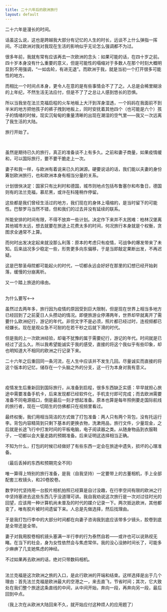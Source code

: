 ```yaml
---
title: 二十六年后的欧洲旅行
layout: default
---
```


二十六年是漫长的时间。

话虽这么说，这也是跨越我大部分有记忆的人生的时长，远谈不上什么弹指一挥间。不过欧洲对我对我现在生活的影响似乎无论怎么强调都不为过。

很多年前，我就有常有应该再去一次欧洲的念头：如果可能的话，在四十岁之前。四十岁本身没有什么重要的意义，但是可能性的塌缩对于多数人在那个时刻大概明显到不用强调，“一如齿轮，有进无退”。而欧洲于我，就是当初一个打开很多可能性的地方。

而相比一个时间点本身，更令人在意的是有些事情会不了了之。人总是会稀里糊涂的上年纪，不然生活无法应付，但是不了了之总让人感到悠长的恐惧。

所以当我坐在法兰克福启程的火车地板上大汗到浑身湿透，一个妈妈在我面前不到半米的地方把他孩子的裤子拽到地板上，同时安抚着其他四个（也可能是六个）孩子的情绪的时候，现实沉甸甸的重量清晰的出现在潮湿的空气里——我又一次远离了我生活的大陆。

旅行开始了。

</br>

虽然是期待已久的旅行，真正的准备谈不上有多久。之前和妻子商量，如果疫情缓和，可以国际旅行，要不要干脆走上一次。

妻子和我一样，与欧洲有着说来已久的渊源。硬要说话的话，我们能以夫妻的身份筹划欧洲旅行，也和欧洲本身有相当分量的关系。

计划很快决定：国家只有比利时和德国，城市则地点包括布鲁塞尔和布鲁日，德国则有的法兰克福，慕尼黑，或许在科隆稍作停留。

这些都是我们曾经生活过的地方，我们现在的身体上塌缩的，是当时留下的可能性。巴黎罗马当然不错，但和我们的过去并没有延续的联系。

所能安排的时间有限，不得不放弃一些计划。决定作下来并不太困难：柏林汉堡离其他城市太远，想去就要在旅途上花费太多的时间，何况旅行本身就是个权衡，贪图求全通常不上算。

而何时出发决定起来就没那么利落：原本的考虑只有疫情，可战争的爆发带来了未知。后来战况多少稳定一些，形势更多向东偏移，于是当即敲定果断出发，不再迟疑。

这是巴黎圣母院都可能起火的时代，一切都永远会好好在那里的幻想已经开始剥落，缓慢的分崩离析。

又一个踏上旅途的缘由。

</br>

<!-->为什么要写<-->

虽然过去两年多，旅行因为疫情的原因受到巨大限制，但是现在世界上相当多地方已经回到了之前夏日人头攒动的情况。即便旅游业停滞两年，世界却早就离开了需要什么欧洲纪行，游记的年代。非但文字不是必须，照片都已经过时，连视频都已经嫌长。现在是观众急不可耐的在若干秒之后就下滑的时代。

但是我的上一次欧洲经验，却毫不犹豫的属于需要纪行，游记的年代。时间就是已经过了这么久。所以我希望能诚实于我的感受，直接的将这个我似乎有些印象，却也明知道大不相同的欧洲之行记录下来。

二十六年之后重回同一条河流，在人生中应该并不发生几回。尽量诚实而直接的将这个版本的记忆，储存在一个头脑之外的分支，这一行为本身对我有意义。

</br>

疫情发生后重新回到国际旅行，从准备到启程，很多东西缺乏实感：早早就担心旅途中需要准备手机卡，后来发现都已经软件化，手机支付即可完成；而去欧洲需要准备不同电源插口，倒是最后一刻才想起准备。原本也算是每年照例要走国际航线的旅行者，现在一切陌生的仿佛都只在视频里看过。

最终权衡，我们用相当简洁的方式做了打包准备：两人只有两个背包，没有托运行李。背包内容精简到只剩下基本的更换衣物，洗漱用品，旅行文件，少量现金，之后就是长途飞行中打发时间的平板电脑，电子阅读器之类。从随身物品到衣服鞋子，一切都以会大量走路的预期准备。后来证明这选择相当正确。

不知为什么，打包的时候已经做好了有些东西一定会在旅途中遗失，损坏的心理准备。

（最后丢掉的东西和预期完全不同）

唯一算得上特别的旅行准备，是我（自我坚持）一定要带上的古董相机，手上全部配套三枚镜头，和20卷胶卷。

数字时代坚持用一台胶片相机拍照已经算是自讨没趣，在行李空间有限的欧洲之行中坚持塞进去这些东西几乎没道理可讲。我自我劝说这次旅行是一次对过往时光的回望，应该用一种计算机尚未普及的时代的媒介记录一下。两次抵达欧洲，其他都变了，唯有胶片被时间遗留下来。人总是先做选择，然后找理由。

于是我打包行李中的大部分时间都在向妻子咨询我到底应该带多少镜头，胶卷到底是全带还是全带。

妻子对我用胶卷相机镜头塞满一半行李的行为泰然自若——或许也可以说熟视无睹。在当下的社会，身为女性依然会与焦虑常伴。我的没心没肺时间长了，可能多少麻痹了几支她焦虑的神经。

不过如果再去欧洲的话，绝对只带数码相机。

</br>
法兰克福是这次欧洲之旅的入口，是此行欧洲的开端和结束。这样选择是出于几个理由：首先法兰克福是欧洲最大的空港之一，来去直飞，节省时间；其次，它大致处在我们整个旅途这条直线的中间，从中间开始，奔向一段，再奔向另一段，最后回到中点。

（我上次在从欧洲大陆回来不久，就开始应付这种烦人的应用题了）


